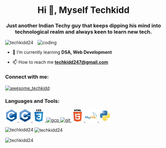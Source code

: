 <h1 align="center">Hi 👋, Myself Techkidd</h1>
<h3 align="center">Just another Indian Techy guy that keeps dipping his mind into technological realm and always keen to learn new tech.</h3>
<img align="right" alt="coding" width="400" src="https://i.pinimg.com/originals/83/b8/09/83b809857acd41a7bad4935b4734f9fc.gif"

<p align="left"> <img src="https://komarev.com/ghpvc/?username=techkidd24&label=Profile%20views&color=0e75b6&style=flat" alt="techkidd24" /> </p>

- 🌱 I’m currently learning **DSA, Web Development**

- 📫 How to reach me **techkidd247@gmail.com**

<h3 align="left">Connect with me:</h3>
<p align="left">
<a href="https://discord.gg/awesome_techkidd" target="blank"><img align="center" src="https://raw.githubusercontent.com/rahuldkjain/github-profile-readme-generator/master/src/images/icons/Social/discord.svg" alt="awesome_techkidd" height="30" width="40" /></a>
</p>

<h3 align="left">Languages and Tools:</h3>
<p align="left"> <a href="https://www.cprogramming.com/" target="_blank" rel="noreferrer"> <img src="https://raw.githubusercontent.com/devicons/devicon/master/icons/c/c-original.svg" alt="c" width="40" height="40"/> </a> <a href="https://www.w3schools.com/cpp/" target="_blank" rel="noreferrer"> <img src="https://raw.githubusercontent.com/devicons/devicon/master/icons/cplusplus/cplusplus-original.svg" alt="cplusplus" width="40" height="40"/> </a> <a href="https://www.w3schools.com/css/" target="_blank" rel="noreferrer"> <img src="https://raw.githubusercontent.com/devicons/devicon/master/icons/css3/css3-original-wordmark.svg" alt="css3" width="40" height="40"/> </a> <a href="https://cloud.google.com" target="_blank" rel="noreferrer"> <img src="https://www.vectorlogo.zone/logos/google_cloud/google_cloud-icon.svg" alt="gcp" width="40" height="40"/> </a> <a href="https://git-scm.com/" target="_blank" rel="noreferrer"> <img src="https://www.vectorlogo.zone/logos/git-scm/git-scm-icon.svg" alt="git" width="40" height="40"/> </a> <a href="https://www.w3.org/html/" target="_blank" rel="noreferrer"> <img src="https://raw.githubusercontent.com/devicons/devicon/master/icons/html5/html5-original-wordmark.svg" alt="html5" width="40" height="40"/> </a> <a href="https://www.mysql.com/" target="_blank" rel="noreferrer"> <img src="https://raw.githubusercontent.com/devicons/devicon/master/icons/mysql/mysql-original-wordmark.svg" alt="mysql" width="40" height="40"/> </a> <a href="https://www.python.org" target="_blank" rel="noreferrer"> <img src="https://raw.githubusercontent.com/devicons/devicon/master/icons/python/python-original.svg" alt="python" width="40" height="40"/> </a> </p>

<p><img align="left" src="https://github-readme-stats.vercel.app/api/top-langs?username=techkidd24&show_icons=true&locale=en&layout=compact" alt="techkidd24" /></p>

<p>&nbsp;<img align="center" src="https://github-readme-stats.vercel.app/api?username=techkidd24&show_icons=true&locale=en" alt="techkidd24" /></p>

<p><img align="center" src="https://github-readme-streak-stats.herokuapp.com/?user=techkidd24&" alt="techkidd24" /></p>

